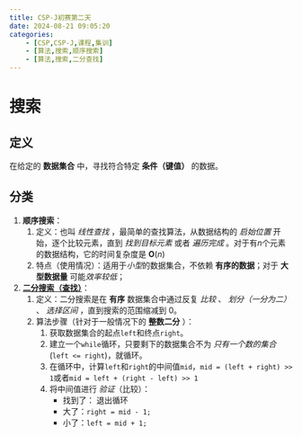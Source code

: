```yaml
---
title: CSP-J初赛第二天
date: 2024-08-21 09:05:20
categories:
    - [CSP,CSP-J,课程,集训]
    - [算法,搜索,顺序搜索]
    - [算法,搜索,二分查找]
---
```


# 搜索

## 定义
在给定的 __数据集合__ 中，寻找符合特定 __条件（键值）__ 的数据。

## 分类

1. __顺序搜索__：
    1. 定义：也叫 *线性查找* ，最简单的查找算法，从数据结构的 *启始位置* 开始，逐个比较元素，直到 *找到目标元素* 或者 *遍历完成* 。对于有$n$个元素的数据结构，它的时间复杂度是 $\mathbf{O}(n)$
    2. 特点（使用情况）：适用于*小型*的数据集合，不依赖 __有序的数据__；对于 __大型数据量__ 可能*效率较低*；
2. [__二分搜索（查找）__](https://xingchen8800.github.io/2024/07/04/二分法/)：
    1. 定义：二分搜索是在 __有序__ 数据集合中通过反复 *比较* 、 *划分（一分为二）* 、 *选择区间*  ，直到搜索的范围缩减到 $0$。
    2. 算法步骤（针对于一般情况下的 __整数二分__ ）：
        1. 获取数据集合的起点`left`和终点`right`。
        2. 建立一个`while`循环，只要剩下的数据集合不为 *只有一个数的集合* (`left <= right`)，就循环。
        3. 在循环中，计算`left`和`right`的中间值`mid`，`mid = (left + right) >> 1`或者`mid = left + (right - left) >> 1`   
        4. 将中间值进行 *验证*（比较）：
            - 找到了： 退出循环
            - 大了：`right = mid - 1;`
            - 小了：`left = mid + 1;`
